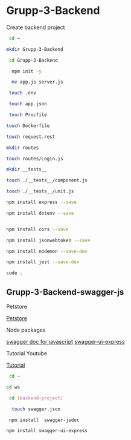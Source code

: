 # Grupp-3-Backend
Create backend project

```bash
 cd ~
```
```bash
mkdir Grupp-3-Backend
```
```bash
 cd Grupp-3-Backend
```

```bash
  npm init -y
```

```bash
  mv app.js server.js
```
```bash
 touch .env
```
```bash
 touch app.json
```
```bash
 touch Procfile
```
```bash
touch Dockerfile
```
```bash
touch request.rest
```
```bash
mkdir routes
```
```bash
touch routes/Login.js 
```
```bash
mkdir __tests__
```
```bash
touch ./__tests__/component.js
```
```bash
touch ./__tests__/unit.js
```
```bash
npm install express --save
```
```bash
npm install dotenv --save
```
```bash

npm install cors --save
```
```bash
npm install jsonwebtoken --save
```
```bash
npm install nodemon --save-dev
```
```bash
npm install jest --save-dev
```
```bash
code .
```
## Grupp-3-Backend-swagger-js

Petstore

[Petstore](https://petstore.swagger.io/)

Node packages

[swagger doc for javascript](https://www.npmjs.com/package/swagger-jsdoc)
[swagger-ui-express](https://www.npmjs.com/package/swagger-ui-express)

Tutorial Youtube

[Tutorial](https://www.youtube.com/watch?v=apouPYPh_as&t=731s)


```bash
 cd ~
```
```bash
cd ws
```
```bash
 cd [backend-project]
```

```bash
  touch swagger.json
```

```bash
 npm install  swagger-jsdoc
```
```bash
npm install swagger-ui-express
```




